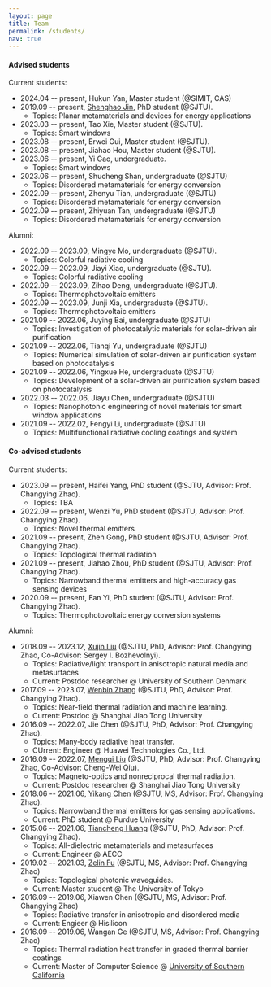 ```yaml
---
layout: page
title: Team
permalink: /students/
nav: true
---
```


#### Advised students

Current students:
- 2024.04 -- present, Hukun Yan, Master student (@SIMIT, CAS)
- 2019.09 -- present, [Shenghao Jin](https://scholar.google.com/citations?user=SDUxFkMAAAAJ), PhD student (@SJTU).
  - Topics: Planar metamaterials and devices for energy applications
- 2023.03 -- present, Tao Xie, Master student (@SJTU).
  - Topics: Smart windows
- 2023.08 -- present, Erwei Gui, Master student (@SJTU).
- 2023.08 -- present, Jiahao Hou, Master student (@SJTU).
- 2023.06 -- present, Yi Gao, undergraduate.
  - Topics: Smart windows
- 2023.06 -- present, Shucheng Shan, undergraduate (@SJTU)
  - Topics: Disordered metamaterials for energy conversion
- 2022.09 -- present, Zhenyu Tian, undergraduate (@SJTU)
  - Topics: Disordered metamaterials for energy conversion
- 2022.09 -- present, Zhiyuan Tan, undergraduate (@SJTU)
  - Topics: Disordered metamaterials for energy conversion


Alumni:
- 2022.09 -- 2023.09, Mingye Mo, undergraduate (@SJTU).
  - Topics: Colorful radiative cooling
- 2022.09 -- 2023.09, Jiayi Xiao, undergraduate (@SJTU).
  - Topics: Colorful radiative cooling
- 2022.09 -- 2023.09, Zihao Deng, undergraduate (@SJTU).
  - Topics: Thermophotovoltaic emitters
- 2022.09 -- 2023.09, Junji Xia, undergraduate (@SJTU).
  - Topics: Thermophotovoltaic emitters
- 2021.09 -- 2022.06, Juying Bai, undergraduate (@SJTU)
  - Topics: Investigation of photocatalytic materials for solar-driven air purification
- 2021.09 -- 2022.06, Tianqi Yu, undergraduate (@SJTU)
  - Topics: Numerical simulation of solar-driven air purification system based on photocatalysis
- 2021.09 -- 2022.06, Yingxue He, undergraduate (@SJTU)
  - Topics: Development of a solar-driven air purification system based on photocatalysis
- 2022.03 -- 2022.06, Jiayu Chen, undergraduate (@SJTU)
  - Topics: Nanophotonic engineering of novel materials for smart window applications
- 2021.09 -- 2022.02, Fengyi Li, undergraduate (@SJTU)
  - Topics: Multifunctional radiative cooling coatings and system



#### Co-advised students

Current students:

- 2023.09 -- present, Haifei Yang, PhD student (@SJTU, Advisor: Prof. Changying Zhao).
  - Topics: TBA
- 2022.09 -- present, Wenzi Yu, PhD student (@SJTU, Advisor: Prof. Changying Zhao).
  - Topics: Novel thermal emitters
- 2021.09 -- present, Zhen Gong, PhD student (@SJTU, Advisor: Prof. Changying Zhao).
  - Topics: Topological thermal radiation
- 2021.09 -- present, Jiahao Zhou, PhD student (@SJTU, Advisor: Prof. Changying Zhao).
  - Topics: Narrowband thermal emitters and high-accuracy gas sensing devices
- 2020.09 -- present, Fan Yi, PhD student (@SJTU, Advisor: Prof. Changying Zhao).
  - Topics: Thermophotovoltaic energy conversion systems


Alumni:
- 2018.09 -- 2023.12, [Xujin Liu](https://portal.findresearcher.sdu.dk/en/persons/xul) (@SJTU, PhD, Advisor: Prof. Changying Zhao, Co-Advisor: Sergey I. Bozhevolnyi).
  - Topics: Radiative/light transport in anisotropic natural media and metasurfaces
  - Current: Postdoc researcher @ University of Southern Denmark 
- 2017.09 -- 2023.07, [Wenbin Zhang](https://scholar.google.com/citations?user=HhrBxVcAAAAJ) (@SJTU, PhD, Advisor: Prof. Changying Zhao).
  - Topics: Near-field thermal radiation and machine learning.
  - Current: Postdoc @ Shanghai Jiao Tong University
- 2016.09 -- 2022.07, Jie Chen (@SJTU, PhD, Advisor: Prof. Changying Zhao).
  - Topics: Many-body radiative heat transfer.
  - CUrrent: Engineer @ Huawei Technologies Co., Ltd.
- 2016.09 -- 2022.07, [Mengqi Liu](https://scholar.google.com/citations?user=VAeFsOsAAAAJ) (@SJTU, PhD, Advisor: Prof. Changying Zhao, Co-Advisor: Cheng-Wei Qiu).
  - Topics: Magneto-optics and nonreciprocal thermal radiation.
  - Current: Postdoc researcher @ Shanghai Jiao Tong University
- 2018.06 -- 2021.06, [Yikang Chen](https://engineering.purdue.edu/NanoLab/people.htm) (@SJTU, MS, Advisor: Prof. Changying Zhao).
  - Topics: Narrowband thermal emitters for gas sensing applications.
  - Current: PhD student @ Purdue University
- 2015.06 -- 2021.06, [Tiancheng Huang](https://scholar.google.com/citations?user=3k7BOiAAAAAJ) (@SJTU, PhD, Advisor: Prof. Changying Zhao).
  - Topics: All-dielectric metamaterials and metasurfaces
  - Current: Engineer @ AECC
- 2019.02 -- 2021.03, [Zelin Fu](http://www.hfr.iis.u-tokyo.ac.jp/members/fu/index-e.html) (@SJTU, MS, Advisor: Prof. Changying Zhao)
  - Topics: Topological photonic waveguides.
  - Current: Master student @ The University of Tokyo 
- 2016.09 -- 2019.06, Xiawen Chen (@SJTU, MS, Advisor: Prof. Changying Zhao)
  - Topics: Radiative transfer in anisotropic and disordered media  
  - Current: Engieer @ Hisilicon 
- 2016.09 -- 2019.06, Wangan Ge (@SJTU, MS, Advisor: Prof. Changying Zhao)
  - Topics: Thermal radiation heat transfer in graded thermal barrier coatings
  - Current: Master of Computer Science @ [University of Southern California](https://www.linkedin.com/in/wangan-ge-3b957a226)
   